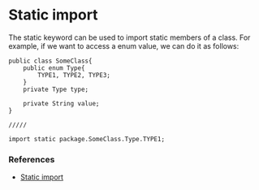 # Static import

The static keyword can be used to import static members of a class.
For example, if we want to access a enum value, we can do it as follows:
```
public class SomeClass{
	public enum Type{
		TYPE1, TYPE2, TYPE3;
	}
	private Type type;

	private String value;
}

/////

import static package.SomeClass.Type.TYPE1;

```

### References
- [Static import](https://docs.oracle.com/javase/7/docs/technotes/guides/language/static-import.html)
